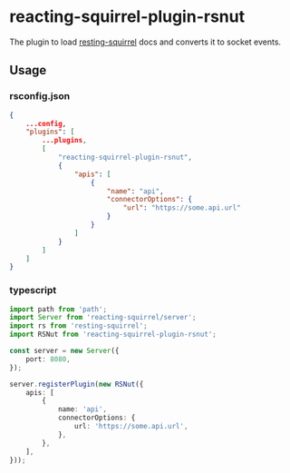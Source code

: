 # reacting-squirrel-plugin-rsnut
The plugin to load [resting-squirrel](https://www.npmjs.com/package/resting-squirrel) docs and converts it to socket events.

## Usage
### rsconfig.json
```json
{
	...config,
	"plugins": [
		...plugins,
		[
			"reacting-squirrel-plugin-rsnut",
			{
				"apis": [
					{
						"name": "api",
						"connectorOptions": {
							"url": "https://some.api.url"
						}
					}
				]
			}
		]
	]
}
```

### typescript
```typescript
import path from 'path';
import Server from 'reacting-squirrel/server';
import rs from 'resting-squirrel';
import RSNut from 'reacting-squirrel-plugin-rsnut';

const server = new Server({
	port: 8080,
});

server.registerPlugin(new RSNut({
	apis: [
		{
			name: 'api',
			connectorOptions: {
				url: 'https://some.api.url',
			},
		},
	],
}));
```